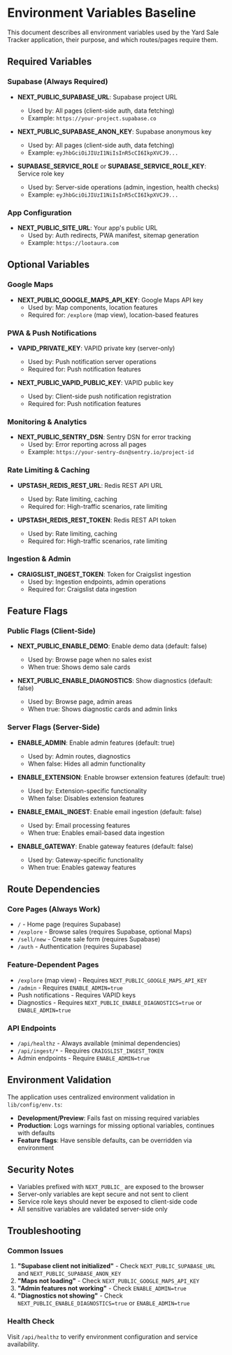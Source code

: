 # Environment Variables Baseline

This document describes all environment variables used by the Yard Sale Tracker application, their purpose, and which routes/pages require them.

## Required Variables

### Supabase (Always Required)
- **NEXT_PUBLIC_SUPABASE_URL**: Supabase project URL
  - Used by: All pages (client-side auth, data fetching)
  - Example: `https://your-project.supabase.co`

- **NEXT_PUBLIC_SUPABASE_ANON_KEY**: Supabase anonymous key
  - Used by: All pages (client-side auth, data fetching)
  - Example: `eyJhbGciOiJIUzI1NiIsInR5cCI6IkpXVCJ9...`

- **SUPABASE_SERVICE_ROLE** or **SUPABASE_SERVICE_ROLE_KEY**: Service role key
  - Used by: Server-side operations (admin, ingestion, health checks)
  - Example: `eyJhbGciOiJIUzI1NiIsInR5cCI6IkpXVCJ9...`

### App Configuration
- **NEXT_PUBLIC_SITE_URL**: Your app's public URL
  - Used by: Auth redirects, PWA manifest, sitemap generation
  - Example: `https://lootaura.com`

## Optional Variables

### Google Maps
- **NEXT_PUBLIC_GOOGLE_MAPS_API_KEY**: Google Maps API key
  - Used by: Map components, location features
  - Required for: `/explore` (map view), location-based features

### PWA & Push Notifications
- **VAPID_PRIVATE_KEY**: VAPID private key (server-only)
  - Used by: Push notification server operations
  - Required for: Push notification features

- **NEXT_PUBLIC_VAPID_PUBLIC_KEY**: VAPID public key
  - Used by: Client-side push notification registration
  - Required for: Push notification features

### Monitoring & Analytics
- **NEXT_PUBLIC_SENTRY_DSN**: Sentry DSN for error tracking
  - Used by: Error reporting across all pages
  - Example: `https://your-sentry-dsn@sentry.io/project-id`

### Rate Limiting & Caching
- **UPSTASH_REDIS_REST_URL**: Redis REST API URL
  - Used by: Rate limiting, caching
  - Required for: High-traffic scenarios, rate limiting

- **UPSTASH_REDIS_REST_TOKEN**: Redis REST API token
  - Used by: Rate limiting, caching
  - Required for: High-traffic scenarios, rate limiting

### Ingestion & Admin
- **CRAIGSLIST_INGEST_TOKEN**: Token for Craigslist ingestion
  - Used by: Ingestion endpoints, admin operations
  - Required for: Craigslist data ingestion

## Feature Flags

### Public Flags (Client-Side)
- **NEXT_PUBLIC_ENABLE_DEMO**: Enable demo data (default: false)
  - Used by: Browse page when no sales exist
  - When true: Shows demo sale cards

- **NEXT_PUBLIC_ENABLE_DIAGNOSTICS**: Show diagnostics (default: false)
  - Used by: Browse page, admin areas
  - When true: Shows diagnostic cards and admin links

### Server Flags (Server-Side)
- **ENABLE_ADMIN**: Enable admin features (default: true)
  - Used by: Admin routes, diagnostics
  - When false: Hides all admin functionality

- **ENABLE_EXTENSION**: Enable browser extension features (default: true)
  - Used by: Extension-specific functionality
  - When false: Disables extension features

- **ENABLE_EMAIL_INGEST**: Enable email ingestion (default: false)
  - Used by: Email processing features
  - When true: Enables email-based data ingestion

- **ENABLE_GATEWAY**: Enable gateway features (default: false)
  - Used by: Gateway-specific functionality
  - When true: Enables gateway features

## Route Dependencies

### Core Pages (Always Work)
- `/` - Home page (requires Supabase)
- `/explore` - Browse sales (requires Supabase, optional Maps)
- `/sell/new` - Create sale form (requires Supabase)
- `/auth` - Authentication (requires Supabase)

### Feature-Dependent Pages
- `/explore` (map view) - Requires `NEXT_PUBLIC_GOOGLE_MAPS_API_KEY`
- `/admin` - Requires `ENABLE_ADMIN=true`
- Push notifications - Requires VAPID keys
- Diagnostics - Requires `NEXT_PUBLIC_ENABLE_DIAGNOSTICS=true` or `ENABLE_ADMIN=true`

### API Endpoints
- `/api/healthz` - Always available (minimal dependencies)
- `/api/ingest/*` - Requires `CRAIGSLIST_INGEST_TOKEN`
- Admin endpoints - Require `ENABLE_ADMIN=true`

## Environment Validation

The application uses centralized environment validation in `lib/config/env.ts`:

- **Development/Preview**: Fails fast on missing required variables
- **Production**: Logs warnings for missing optional variables, continues with defaults
- **Feature flags**: Have sensible defaults, can be overridden via environment

## Security Notes

- Variables prefixed with `NEXT_PUBLIC_` are exposed to the browser
- Server-only variables are kept secure and not sent to client
- Service role keys should never be exposed to client-side code
- All sensitive variables are validated server-side only

## Troubleshooting

### Common Issues
1. **"Supabase client not initialized"** - Check `NEXT_PUBLIC_SUPABASE_URL` and `NEXT_PUBLIC_SUPABASE_ANON_KEY`
2. **"Maps not loading"** - Check `NEXT_PUBLIC_GOOGLE_MAPS_API_KEY`
3. **"Admin features not working"** - Check `ENABLE_ADMIN=true`
4. **"Diagnostics not showing"** - Check `NEXT_PUBLIC_ENABLE_DIAGNOSTICS=true` or `ENABLE_ADMIN=true`

### Health Check
Visit `/api/healthz` to verify environment configuration and service availability.
